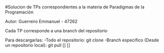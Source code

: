 #Solucion de TPs correspondientes a la materia de Paradigmas de la Programación

Autor: Guerreiro Emmanuel - 47262

Cada TP corresponde a una branch del repositorio

Para descargarlas: 
  -Todo el repositorio: git clone
  -Branch especifico (Desde un repositorio local): git pull [<options>] [<repository>]



